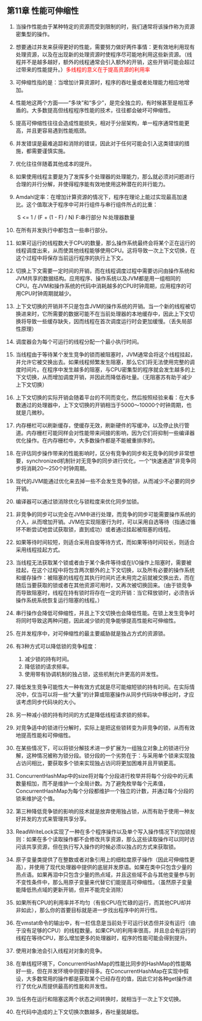 ## 第11章 性能可伸缩性

1. 当操作性能由于某种特定的资源而受到限制的时，我们通常将该操作称为资源密集型的操作。

2. 想要通过并发来获得更好的性能，需要努力做好两件事情：更有效地利用现有处理资源，以及在出现新的处理资源时使程序尽可能地利用这些新资源。（线程并不是越多越好，额外的线程通常会引入额外的开销，这些开销可能会超过过带来的性能提升。）<font color="red">多线程的意义在于提高资源的利用率</font>

3. 可伸缩性指的是：当增加计算资源时，程序的吞吐量或者处理能力相应地增加。

4. 性能地这两个方面——“多块”和“多少”，是完全独立的，有时候甚至是相互矛盾的。大多数提高但线程程序性能的技术，往往都会破坏可伸缩性。

5. 提高可伸缩性往往会造成性能损失，相对于分层架构，单一程序通常性能更高，并且更容易遇到性能瓶颈。

6. 并发错误是最难追踪和消除的错误，因此对于任何可能会引入这类错误的措施，都需要谨慎实施。

7. 优化往往伴随着其他成本的提升。

8. 如果使用线程主要是为了发挥多个处理器的处理能力，那么就必须对问题进行合理的并行分解，并使得程序能有效地使用这种潜在的并行能力。

9. Amdahl定率：在增加计算资源的情况下，程序在理论上能过实现最高加速比。这个值取决于程序中可并行组件与串行组件所占的比重：

   ​								S <= 1 / (F + (1 - F) / N)				 F:串行部分 N:处理器数量

10. 在所有并发执行中都包含一些串行部分。

11. 如果可运行的线程数大于CPU的数量，那么操作系统最终会将某个正在运行的线程调度出来，从而使其他线程能够使用CPU。这将导致一次上下文切换，在这个过程中将保存当前运行程序的执行上下文。

12. 切换上下文需要一定时间的开销，而在线程调度过程中需要访问由操作系统和JVM共享的数据结构。应用程序、操作系统以及JVM都是用一组相同的CPU。在JVM和操作系统的代码中消耗越多的CPU时钟周期，应用程序的可用CPU时钟周期就越少。

13. 上下文切换的开销并不只是包含JVM的操作系统的开销。当一个新的线程被切换进来时，它所需要的数据可能不在当前处理器的本地缓存中，因此上下文切换将导致一些缓存缺失，因而线程在首次调度运行时会更加缓慢。（丢失局部性原理）

14. 调度器会为每个可运行的线程分配一个最小执行时间。

15. 当线程由于等待某个发生竞争的锁而被阻塞时，JVM通常会将这个线程挂起，并允许它被交换出去。如果线程频繁发生阻塞，那么它们将无法使用完整的调度时间片。在程序中发生越多的阻塞，与CPU密集型的程序就会发生越多的上下文切换，从而增加调度开销，并因此而降低吞吐量。（无阻塞苏有助于减少上下文切换）

16. 上下文切换的实际开销会随着平台的不同而变化，然后按照经验来看：在大多数通过的处理器中，上下文切换的开销相当于5000～10000个时钟周期，也就是几微秒。

17. 内存栅栏可以刷新缓存，使缓存无效，刷新硬件的写缓冲，以及停止执行管道。内存栅栏可能同样会对性能带来间接的影响，因为它们将抑制一些编译器优化操作。在内存栅栏中，大多数操作都是不能被重排序的。

18. 在评估同步操作带来的性能影响时，区分有竞争的同步和无竞争的同步非常想要，synchronized机制针对无竞争的同步进行优化，一个“快速通道”非竞争同步将消耗20～250个时钟周期。

19. 现代的JVM能通过优化来去掉一些不会发生竞争的锁，从而减少不必要的同步开销。

20. 编译器可以通过锁消除优化与锁粒度来优化同步加锁。

21. 非竞争的同步可以完全在JVM中进行处理，而竞争的同步可能需要操作系统的介入，从而增加开销。JVM在实现阻塞行为时，可以采用自选等待（指通过循环不断尝试地尝试获取锁，直到成功）或者通过挂起被阻塞的线程。

22. 如果等待时间较短，则适合采用自旋等待方式，而如果等待时间较长，则适合采用线程挂起方式。

23. 当线程无法获取某个锁或者由于某个条件等待或在I/O操作上阻塞时，需要被挂起，在这个过程中将包含两次额外的上下文切换，以及所有必要的操作系统和缓存操作：被阻塞的线程在其执行时间片还未用完之前就被交换出去，而在随后当要获取的锁或者在其他资源可用时，又再次被切换回来。（由于锁竞争而导致阻塞时，线程在持有锁时将存在一定的开销：当它释放锁时，必须告诉操作系统系统恢复运行阻塞的线程。）

24. 串行操作会降低可伸缩性，并且上下文切换也会降低性能。在锁上发生竞争时将同时导致这两种问题，因此减少锁的竞争能够提高性能和可伸缩性。

25. 在并发程序中，对可伸缩性的最主要威胁就是独占方式的资源锁。

26. 有3种方式可以降低锁的竞争程度：

    1. 减少锁的持有时间。
    2. 降低锁的请求频率。
    3. 使用带有协调机制的独占锁，这些机制允许更高的并发性。

27. 降低发生竞争可能性大一种有效方式就是尽可能缩短锁的持有时间。在实际情况中，仅当可以将一些“大量”的计算或阻塞操作从同步代码块中移出时，才应该考虑同步代码块的大小。

28. 另一种减小锁的持有时间的方式是降低线程请求锁的频率。

29. 对竞争适中的锁进行分解时，实际上是把这些锁转变为非竞争的锁，从而有效地提高性能和可伸缩性。

30. 在某些情况下，可以将锁分解技术进一步扩展为一组独立对象上的锁进行分解，这种情况被称为锁分段。锁分段的一个劣势在于：与采用单个锁来实现独占访问相比，要获取多个锁来实现独占访问将更加困难并且开销更高。

31. ConcurrentHashMap中的size将对每个分段进行枚举并将每个分段中的元素数量相加，而不是维护一个全局计数。为了避免枚举每个元素值，ConcurrentHashMap为每个分段都维护一个独立的计数，并通过每个分段的锁来维护这个值。

32. 第三种降低竞争锁的影响的技术就是放弃使用独占锁，从而有助于使用一种友好并发的方式来管理共享分享。

33. ReadWriteLock实现了一种在多个程序操作以及单个写入操作情况下的加锁规则：如果在多个读取操作都不会修改共享资源，那么这些读取操作可以同时访问该共享资源，但在执行写入操作的时候必须以独占的方式来获取锁。

34. 原子变量类提供了在整数或者对象引用上的细粒度原子操作（因此可伸缩性更高），并使用了现代处理器中提供的底层并发原语。如果在类中只包含少量的热点语。如果再泪中只包含少量的热点域，并且这些域不会与其他变量参与到不变性条件中，那么用原子变量来代替它们能提高可伸缩性。（虽然原子变量能降低热点域的更新开销，但并不能完全消除）

35. 如果所有CPU的利用率并不均匀（有些CPU在忙碌的运行，而其他CPU却并非如此），那么你的首要目标就是进一步找出程序中的并行性。

36. 在vmstat命令的输出中，有一栏信息是当前处于可运行状态但并没有运行（由于没有足够的CPU）的线程数量。如果CPU的利用率很高，并且总会有运行的线程在等待CPU，那么增加更多的处理器时，程序的性能可能会得到提升。

37. 使用对象池会引入线程对对象的竞争。

38. 在单线程环境下，ConcurrentHashMap的性能比同步的HashMap的性能略好一些，但在并发环境中则要好得多。在ConcurrentHashMap在实现中假设，大多数常用的操作都是获取某个已经存在的值，因此它对各种get操作进行了优化从而提供最高的性能和并发性。

39. 当任务在运行和阻塞这两个状态之间转换时，就相当于一次上下文切换。

40. 在代码中造成的上下文切换次数越多，吞吐量就越低。